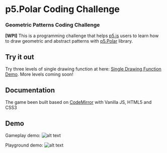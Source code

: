 # p5.Polar Coding Challenge
### Geometric Patterns Coding Challenge

**[WPI]** This is a programming challenge that helps [p5.js](https://p5js.org/) users to learn how to draw geometric and abstract patterns with [p5.Polar](https://github.com/liz-peng/p5.Polar) library.

## Try it out
Try three levels of single drawing function at here: [Single Drawing Function Demo](https://liz-peng.github.io/p5.Polar/). More levels coming soon!

## Documentation
The game been built based on [CodeMirror](https://codemirror.net/) with Vanilla JS, HTML5 and CSS3

## Demo

Gameplay demo:
![alt text](https://github.com/liz-peng/p5.Polar-coding-challenge/blob/master/demo/gameplay-demo.gif "level demo") 

Playground demo:
![alt text](https://github.com/liz-peng/p5.Polar-coding-challenge/blob/master/demo/playground-demo.gif "playground") 
